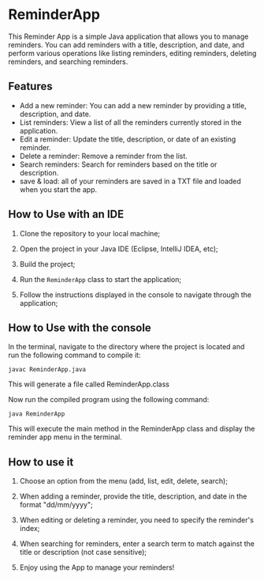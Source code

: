 # ReminderApp

This Reminder App is a simple Java application that allows you to manage reminders. You can add reminders with a title, description, and date, and perform various operations like listing reminders, editing reminders, deleting reminders, and searching reminders.

## Features

- Add a new reminder: You can add a new reminder by providing a title, description, and date.
- List reminders: View a list of all the reminders currently stored in the application.
- Edit a reminder: Update the title, description, or date of an existing reminder.
- Delete a reminder: Remove a reminder from the list.
- Search reminders: Search for reminders based on the title or description.
- save & load: all of your reminders are saved in a TXT file and loaded when you start the app.

## How to Use with an IDE

1. Clone the repository to your local machine;

2. Open the project in your Java IDE (Eclipse, IntelliJ IDEA, etc);

3. Build the project;

4. Run the `ReminderApp` class to start the application;

5. Follow the instructions displayed in the console to navigate through the application;

## How to Use with the console

In the terminal, navigate to the directory where the project is located and run the following command to compile it:

```javac ReminderApp.java```

This will generate a file called ReminderApp.class

Now run the compiled program using the following command:

```java ReminderApp```

This will execute the main method in the ReminderApp class and display the reminder app menu in the terminal.


## How to use it

1. Choose an option from the menu (add, list, edit, delete, search);

2. When adding a reminder, provide the title, description, and date in the format "dd/mm/yyyy";

3. When editing or deleting a reminder, you need to specify the reminder's index;

4. When searching for reminders, enter a search term to match against the title or description (not case sensitive);

5. Enjoy using the App to manage your reminders!
